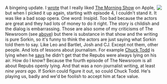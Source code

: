 <img src="http://scripting.com/images/2019/12/20/fsociety.png" border="0" align="right">A bingeing update. I <a href="http://scripting.com/2019/12/20/211446.html">wrote</a> that I really liked <a href="https://www.metacritic.com/tv/the-morning-show">The Morning Show</a> on Apple, but when I picked it up again, starting with episode 4, I couldn't stand it. It was like a bad soap opera. One word: Insipid. Too bad because the actors are great and they had lots of money to do it right. The story is childish and the dialog is embarrassing. Those are also some of my criticisms of The Newsroom (see <a href="http://scripting.com/2019/12/27.html#a135542">above</a>) but there is substance in that show and the writing is pure Sorkin, so it's funny to think the actors are just saying what Sorkin told them to say. Like Leo and Bartlet, Josh and CJ. Except not them, other people. And lots of lessons about journalism. For example <a href="http://pressthink.org/2019/12/the-christmas-eve-confessions-of-chuck-todd/">Chuck Todd</a> is lying when he <a href="https://www.rollingstone.com/politics/politics-news/how-disinformation-spreads-according-to-chuck-todd-interview-929912/">says</a> he didn't get that the Repubs were always lying on his air. How do I know? Because the fourth episode of The Newsroom is all about Repubs openly lying. And that was a non-journalist writing, at least <i>nine years ago.</i> If Sorkin could figure it out, so could Chuck Todd. He's playing us, badly and we'd be foolish to accept him at face value. 
